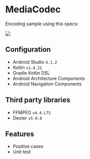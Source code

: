 # MediaCodec
Encoding sample using this specs:

![](https://i.ibb.co/ZGMmZk9/Screen-Shot-2021-02-28-at-21-59-38.png)

## Configuration
- Android Studio `4.1.2`
- Kotlin `v1.4.21`
- Gradle Kotlin DSL
- Android Architecture Components
- Android Navigation Components

## Third party libraries
- FFMPEG `v4.4.LTS`
- Dexter `v5.0.0`

## Features
- Positive cases
- Unit test
